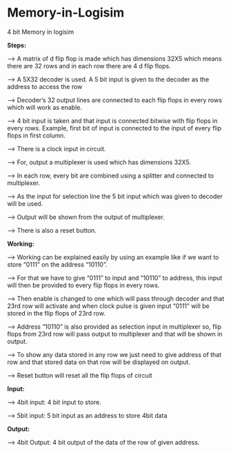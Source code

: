 # Memory-in-Logisim
4 bit Memory in logisim


**Steps:**

--> A matrix of d flip flop is made which has dimensions 32X5 which means there are 32 rows
and in each row there are 4 d flip flops.

--> A 5X32 decoder is used. A 5 bit input is given to the decoder as the address to access the row

--> Decoder’s 32 output lines are connected to each flip flops in every rows which will work as
enable.

--> 4 bit input is taken and that input is connected bitwise with flip flops in every rows. Example,
first bit of input is connected to the input of every flip flops in first column.

--> There is a clock input in circuit.

--> For, output a multiplexer is used which has dimensions 32X5.

--> In each row, every bit are combined using a splitter and connected to multiplexer.

--> As the input for selection line the 5 bit input which was given to decoder will be used.

--> Output will be shown from the output of multiplexer.

--> There is also a reset button.


**Working:**

--> Working can be explained easily by using an example like if we want to store “0111” on the
address “10110”.

--> For that we have to give “0111” to input and “10110” to address, this input will then be
provided to every flip flops in every rows.

--> Then enable is changed to one which will pass through decoder and that 23rd row will activate
and when clock pulse is given input “0111” will be stored in the flip flops of 23rd row.

--> Address “10110” is also provided as selection input in multiplexer so, flip flops from 23rd row
will pass output to multiplexer and that will be shown in output.

--> To show any data stored in any row we just need to give address of that row and that stored
data on that row will be displayed on output.

--> Reset button will reset all the flip flops of circuit


**Input:**

--> 4bit input: 4 bit input to store.

--> 5bit input: 5 bit input as an address to store 4bit data

**Output:**

--> 4bit Output: 4 bit output of the data of the row of given address.
